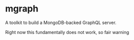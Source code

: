 # mgraph
A toolkit to build a MongoDB-backed GraphQL server.

Right now this fundamentally does not work, so fair warning
